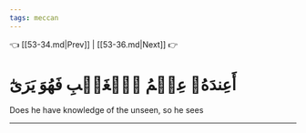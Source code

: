 ```yaml
---
tags: meccan
---
```


👈 [[53-34.md|Prev]] | [[53-36.md|Next]] 👉

# أَعِندَهُۥ عِلۡمُ ٱلۡغَيۡبِ فَهُوَ يَرَىٰٓ

Does he have knowledge of the unseen, so he sees

---

